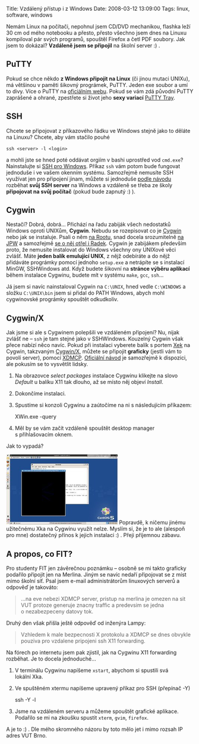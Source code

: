 Title: Vzdálený přístup i z Windows
Date: 2008-03-12 13:09:00
Tags: linux, software, windows

Nemám Linux na počítači, nepohnul jsem CD/DVD mechanikou, flashka
leží 30 cm od mého notebooku a přesto, přesto všechno jsem dnes na
Linuxu kompiloval pár svých programů, spouštěl Firefox a četl PDF
soubory. Jak jsem to dokázal? **Vzdáleně jsem se připojil** na
školní server :) .

## PuTTY

Pokud se chce někdo **z Windows připojit na Linux** (či jinou
mutaci UNIXu), má většinou v paměti šikovný prográmek, PuTTY. Jeden
exe soubor a umí to divy. Více o PuTTY na
[oficiálním webu](http://www.chiark.greenend.org.uk/~sgtatham/putty/).
Pokud se vám zdá původní PuTTY zaprášené a ohrané, zpestřete si
život jeho **sexy variací**
[PuTTY Tray](http://alian.info/index.php?option=com_content&task=view&id=1533).

## SSH

Chcete se připojovat z příkazového řádku ve Windows stejně jako to
děláte na Linuxu? Chcete, aby vám stačilo pouhé

    ssh <server> -l <login>

a mohli jste se hned poté oddávat orgiím v bashi uprostřed vod
`cmd.exe`? Nainstalujte si
[SSH pro Windows](http://sshwindows.sourceforge.net/). Příkaz `ssh`
vám potom bude fungovat jednoduše i ve vašem okenním systému.
Samozřejmě nemusíte SSH využívat jen pro připojení jinam, můžete si
jednoduše
[podle návodu](http://pigtail.net/LRP/printsrv/cygwin-sshd.html)
rozběhat **svůj SSH server** na Windows a vzdáleně se třeba ze
školy **připojovat na svůj počítač** (pokud bude zapnutý :) ).

## Cygwin

Nestačí? Dobrá, dobrá… Přichází na řadu zabiják všech nedostatků
Windows oproti UNIXům, **Cygwin**. Nebudu se rozepisovat co je
[Cygwin](http://www.cygwin.com/) nebo jak se instaluje. Psali o něm
[na Rootu](http://www.root.cz/clanky/cygwin-unix-ve-windows/), snad
docela srozumitelně
[na JPW](http://www.jakpsatweb.cz/clanky/instalace-cygwin.html) a
samozřejmě
[se o něj otřel i Radek](http://myego.cz/item/cygwin-linux-pod-windows).
Cygwin je zabijákem především proto, že nemusíte instalovat do
Windows všechny ony UNIXové věci zvlášť. Máte
**jeden balík emulující UNIX**, z nějž odebíráte a do nějž
přidáváte prográmky pomocí jednoho `setup.exe` a netrápíte se
s instalací MinGW, SSHWindows atd. Když budete šikovní na
**stránce výběru aplikací** během instalace Cygwinu, budete mít
v systému `make`, `gcc`, `ssh`…

Já jsem si navíc nainstaloval Cygwin na `C:\UNIX`, hned vedle
`C:\WINDOWS` a složku `C:\UNIX\bin` jsem si přidal do PATH Windows,
abych mohl cygwinovské prográmky spouštět odkudkoliv.

## Cygwin/X

Jak jsme si ale s Cygwinem polepšili ve vzdáleném připojení? Nu,
nijak zvlášť ne – `ssh` je tam stejné jako v SSHWindows. Kouzelný
Cygwin však přece nabízí něco navíc. Pokud při instalaci vyberete
balík s portem [Xek](http://www.x.org/) na Cygwin, takzvaným
[Cygwin/X](http://x.cygwin.com/), můžete se připojit **graficky**
(jestli vám to povolí server), pomocí
[XDMCP](http://en.wikipedia.org/wiki/X_display_manager#X_Display_Manager_Control_Protocol).
[Oficiální návod](http://x.cygwin.com/docs/ug/using-remote-session.html)
je samozřejmě k dispozici, ale pokusím se to vysvětlit lidsky.

1.  Na obrazovce *select packages* instalace Cygwinu klikejte na
    slovo *Default* u balíku X11 tak dlouho, až se místo něj objeví
    *Install*.
2.  Dokončíme instalaci.
3.  Spustíme si konzoli Cygwinu a zaútočíme na ni s následujícím
    příkazem:

    XWin.exe -query <server>

4.  Měl by se vám začít vzdáleně spouštět desktop manager
    s přihlašovacím ok­nem.

Jak to vypadá?

[![obrázek](images/55.jpg)](http://littlemaple.deviantart.com/art/Remote-Linux-from-Windows-79416945)
Popravdě, k ničemu jinému užitečnému Xka na Cygwinu využít nelze.
Myslím si, že je to ale (alespoň pro mne) dostatečný přínos
k jejich instalaci :) . Přeji příjemnou zábavu.

## A propos, co FIT?

Pro studenty FIT jen závěrečnou poznámku – osobně se mi takto
graficky podařilo připojit jen na Merlina. Jiným se navíc nedaří
připojovat se z míst mimo školní síť. Psal jsem e-mail
administrátorům linuxových serverů a odpověď je takováto:

> …na eve nebezi XDMCP server, pristup na merlina je omezen na sit
> VUT protoze generuje znacny traffic a predevsim se jedna
> o nezabezpeceny datovy tok.

Druhý den však přišla ještě odpověď od inženýra Lampy:

> Vzhledem k male bezpecnosti X protokolu a XDMCP se dnes obvykle
> pouziva pro vzdalene pripojeni ssh X11 forwarding.

Na fórech po internetu jsem pak zjistil, jak na Cygwinu X11
forwarding rozběhat. Je to docela jednoduché…

1.  V terminálu Cygwinu napíšeme `xstart`, abychom si spustili svá
    lokální Xka.
2.  Ve spuštěném xtermu napíšeme upravený příkaz pro SSH
    (přepínač -Y)

    ssh -Y <server> -l <login>

3.  Jsme na vzdáleném serveru a můžeme spouštět grafické aplikace.
    Podařilo se mi na zkoušku spustit `xterm`, `gvim`, `firefox`.

A je to :) . Dle mého skromného názoru by toto mělo jet i mimo
rozsah IP adres VUT Brno.
